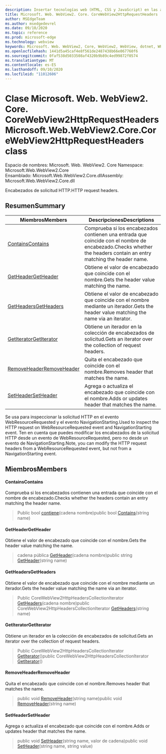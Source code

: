 ```yaml
---
description: Insertar tecnologías web (HTML, CSS y JavaScript) en las aplicaciones nativas con el control Microsoft Edge WebView2
title: Microsoft. Web. WebView2. Core. CoreWebView2HttpRequestHeaders
author: MSEdgeTeam
ms.author: msedgedevrel
ms.date: 09/10/2020
ms.topic: reference
ms.prod: microsoft-edge
ms.technology: webview
keywords: Microsoft. Web. WebView2, Core, WebView2, WebView, dotnet, WPF, WinForms, App, Edge, CoreWebView2, CoreWebView2Controller, control de explorador, Edge HTML, Microsoft. Web. WebView2. Core. CoreWebView2HttpRequestHeaders
ms.openlocfilehash: 1441d5a45caf4e8f561de2487438b66e067760f6
ms.sourcegitcommit: 0faf538d5033508af4320b9b89c4ed99872f0574
ms.translationtype: MT
ms.contentlocale: es-ES
ms.lasthandoff: 09/10/2020
ms.locfileid: "11012606"
---
```

# <span data-ttu-id="26243-104">Clase Microsoft. Web. WebView2. Core. CoreWebView2HttpRequestHeaders</span><span class="sxs-lookup"><span data-stu-id="26243-104">Microsoft.Web.WebView2.Core.CoreWebView2HttpRequestHeaders class</span></span> 

<span data-ttu-id="26243-105">Espacio de nombres: Microsoft. Web. WebView2. Core </span><span class="sxs-lookup"><span data-stu-id="26243-105">Namespace: Microsoft.Web.WebView2.Core</span></span>\
<span data-ttu-id="26243-106">Ensamblado: Microsoft.Web.WebView2.Core.dll</span><span class="sxs-lookup"><span data-stu-id="26243-106">Assembly: Microsoft.Web.WebView2.Core.dll</span></span>

<span data-ttu-id="26243-107">Encabezados de solicitud HTTP.</span><span class="sxs-lookup"><span data-stu-id="26243-107">HTTP request headers.</span></span>

## <span data-ttu-id="26243-108">Resumen</span><span class="sxs-lookup"><span data-stu-id="26243-108">Summary</span></span>

 <span data-ttu-id="26243-109">Miembros</span><span class="sxs-lookup"><span data-stu-id="26243-109">Members</span></span>                        | <span data-ttu-id="26243-110">Descripciones</span><span class="sxs-lookup"><span data-stu-id="26243-110">Descriptions</span></span>
--------------------------------|---------------------------------------------
[<span data-ttu-id="26243-111">Contains</span><span class="sxs-lookup"><span data-stu-id="26243-111">Contains</span></span>](#contains) | <span data-ttu-id="26243-112">Comprueba si los encabezados contienen una entrada que coincide con el nombre de encabezado.</span><span class="sxs-lookup"><span data-stu-id="26243-112">Checks whether the headers contain an entry matching the header name.</span></span>
[<span data-ttu-id="26243-113">GetHeader</span><span class="sxs-lookup"><span data-stu-id="26243-113">GetHeader</span></span>](#getheader) | <span data-ttu-id="26243-114">Obtiene el valor de encabezado que coincide con el nombre.</span><span class="sxs-lookup"><span data-stu-id="26243-114">Gets the header value matching the name.</span></span>
[<span data-ttu-id="26243-115">GetHeaders</span><span class="sxs-lookup"><span data-stu-id="26243-115">GetHeaders</span></span>](#getheaders) | <span data-ttu-id="26243-116">Obtiene el valor de encabezado que coincide con el nombre mediante un iterador.</span><span class="sxs-lookup"><span data-stu-id="26243-116">Gets the header value matching the name via an iterator.</span></span>
[<span data-ttu-id="26243-117">GetIterator</span><span class="sxs-lookup"><span data-stu-id="26243-117">GetIterator</span></span>](#getiterator) | <span data-ttu-id="26243-118">Obtiene un iterador en la colección de encabezados de solicitud.</span><span class="sxs-lookup"><span data-stu-id="26243-118">Gets an iterator over the collection of request headers.</span></span>
[<span data-ttu-id="26243-119">RemoveHeader</span><span class="sxs-lookup"><span data-stu-id="26243-119">RemoveHeader</span></span>](#removeheader) | <span data-ttu-id="26243-120">Quita el encabezado que coincide con el nombre.</span><span class="sxs-lookup"><span data-stu-id="26243-120">Removes header that matches the name.</span></span>
[<span data-ttu-id="26243-121">SetHeader</span><span class="sxs-lookup"><span data-stu-id="26243-121">SetHeader</span></span>](#setheader) | <span data-ttu-id="26243-122">Agrega o actualiza el encabezado que coincide con el nombre.</span><span class="sxs-lookup"><span data-stu-id="26243-122">Adds or updates header that matches the name.</span></span>

<span data-ttu-id="26243-123">Se usa para inspeccionar la solicitud HTTP en el evento WebResourceRequested y el evento NavigationStarting.</span><span class="sxs-lookup"><span data-stu-id="26243-123">Used to inspect the HTTP request on WebResourceRequested event and NavigationStarting event.</span></span> <span data-ttu-id="26243-124">Ten en cuenta que puedes modificar los encabezados de la solicitud HTTP desde un evento de WebResourceRequested, pero no desde un evento de NavigationStarting.</span><span class="sxs-lookup"><span data-stu-id="26243-124">Note, you can modify the HTTP request headers from a WebResourceRequested event, but not from a NavigationStarting event.</span></span>

## <span data-ttu-id="26243-125">Miembros</span><span class="sxs-lookup"><span data-stu-id="26243-125">Members</span></span>

#### <span data-ttu-id="26243-126">Contains</span><span class="sxs-lookup"><span data-stu-id="26243-126">Contains</span></span> 

<span data-ttu-id="26243-127">Comprueba si los encabezados contienen una entrada que coincide con el nombre de encabezado.</span><span class="sxs-lookup"><span data-stu-id="26243-127">Checks whether the headers contain an entry matching the header name.</span></span>

> <span data-ttu-id="26243-128">Public bool [contiene](#contains)(cadena nombre)</span><span class="sxs-lookup"><span data-stu-id="26243-128">public bool [Contains](#contains)(string name)</span></span>

#### <span data-ttu-id="26243-129">GetHeader</span><span class="sxs-lookup"><span data-stu-id="26243-129">GetHeader</span></span> 

<span data-ttu-id="26243-130">Obtiene el valor de encabezado que coincide con el nombre.</span><span class="sxs-lookup"><span data-stu-id="26243-130">Gets the header value matching the name.</span></span>

> <span data-ttu-id="26243-131">cadena pública [GetHeader](#getheader)(cadena nombre)</span><span class="sxs-lookup"><span data-stu-id="26243-131">public string [GetHeader](#getheader)(string name)</span></span>

#### <span data-ttu-id="26243-132">GetHeaders</span><span class="sxs-lookup"><span data-stu-id="26243-132">GetHeaders</span></span> 

<span data-ttu-id="26243-133">Obtiene el valor de encabezado que coincide con el nombre mediante un iterador.</span><span class="sxs-lookup"><span data-stu-id="26243-133">Gets the header value matching the name via an iterator.</span></span>

> <span data-ttu-id="26243-134">Public CoreWebView2HttpHeadersCollectionIterator [GetHeaders](#getheaders)(cadena nombre)</span><span class="sxs-lookup"><span data-stu-id="26243-134">public CoreWebView2HttpHeadersCollectionIterator [GetHeaders](#getheaders)(string name)</span></span>

#### <span data-ttu-id="26243-135">GetIterator</span><span class="sxs-lookup"><span data-stu-id="26243-135">GetIterator</span></span> 

<span data-ttu-id="26243-136">Obtiene un iterador en la colección de encabezados de solicitud.</span><span class="sxs-lookup"><span data-stu-id="26243-136">Gets an iterator over the collection of request headers.</span></span>

> <span data-ttu-id="26243-137">Public CoreWebView2HttpHeadersCollectionIterator [GetIterator](#getiterator)()</span><span class="sxs-lookup"><span data-stu-id="26243-137">public CoreWebView2HttpHeadersCollectionIterator [GetIterator](#getiterator)()</span></span>

#### <span data-ttu-id="26243-138">RemoveHeader</span><span class="sxs-lookup"><span data-stu-id="26243-138">RemoveHeader</span></span> 

<span data-ttu-id="26243-139">Quita el encabezado que coincide con el nombre.</span><span class="sxs-lookup"><span data-stu-id="26243-139">Removes header that matches the name.</span></span>

> <span data-ttu-id="26243-140">public void [RemoveHeader](#removeheader)(string name)</span><span class="sxs-lookup"><span data-stu-id="26243-140">public void [RemoveHeader](#removeheader)(string name)</span></span>

#### <span data-ttu-id="26243-141">SetHeader</span><span class="sxs-lookup"><span data-stu-id="26243-141">SetHeader</span></span> 

<span data-ttu-id="26243-142">Agrega o actualiza el encabezado que coincide con el nombre.</span><span class="sxs-lookup"><span data-stu-id="26243-142">Adds or updates header that matches the name.</span></span>

> <span data-ttu-id="26243-143">public void [SetHeader](#setheader)(string name, valor de cadena)</span><span class="sxs-lookup"><span data-stu-id="26243-143">public void [SetHeader](#setheader)(string name, string value)</span></span>

